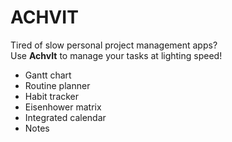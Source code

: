 # ACHVIT

Tired of slow personal project management apps? <br>
Use **AchvIt** to manage your tasks at lighting speed!

- Gantt chart
- Routine planner
- Habit tracker
- Eisenhower matrix
- Integrated calendar
- Notes